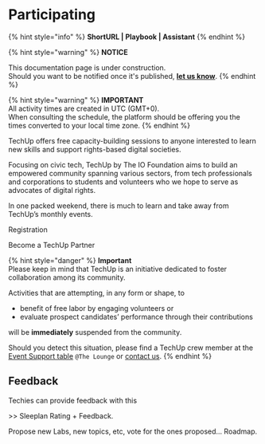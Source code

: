 # Participating

{% hint style="info" %}
**ShortURL | Playbook | Assistant**
{% endhint %}



{% hint style="warning" %}
**NOTICE**

This documentation page is under construction.\
Should you want to be notified once it's published, [**let us know**](https://tiof.click/TIOFTarianUpdatesService).
{% endhint %}





{% hint style="warning" %}
**IMPORTANT**\
All activity times are created in UTC (GMT+0).\
When consulting the schedule, the platform should be offering you the times converted to your local time zone.
{% endhint %}





TechUp offers free capacity-building sessions to anyone interested to learn new skills and support rights-based digital societies.

Focusing on civic tech, TechUp by The IO Foundation aims to build an empowered community spanning various sectors, from tech professionals and corporations to students and volunteers who we hope to serve as advocates of digital rights.

In one packed weekend, there is much to learn and take away from TechUp’s monthly events.

Registration





Become a TechUp Partner







{% hint style="danger" %}
**Important**\
Please keep in mind that TechUp is an initiative dedicated to foster collaboration among its community.

Activities that are attempting, in any form or shape, to

* benefit of free labor by engaging volunteers or
* evaluate prospect candidates’ performance through their contributions

will be **immediately** suspended from the community.



Should you detect this situation, please find a TechUp crew member at the [Event Support table](../the-lounge/#meet-and-greet-event-support) `@The Lounge` or [contact us](https://tiof.click/TUTarianVirtualAssistant).
{% endhint %}





## Feedback

Techies can provide feedback with this&#x20;

\>> Sleeplan Rating + Feedback.

Propose new Labs, new topics, etc, vote for the ones proposed... Roadmap.









